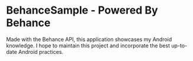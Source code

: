 # BehanceSample - Powered By Behance
Made with the Behance API, this application showcases my Android knowledge. I hope to maintain this project and incorporate the best up-to-date Android practices.
